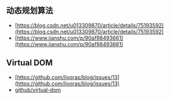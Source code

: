 ## 动态规划算法

- [https://blog.csdn.net/u013309870/article/details/75193592](https://blog.csdn.net/u013309870/article/details/75193592)
- [https://www.jianshu.com/p/90af98493661](https://www.jianshu.com/p/90af98493661)


## Virtual DOM

- [https://github.com/livoras/blog/issues/13](https://github.com/livoras/blog/issues/13)
- [github/virtual-dom](https://github.com/Matt-Esch/virtual-dom)